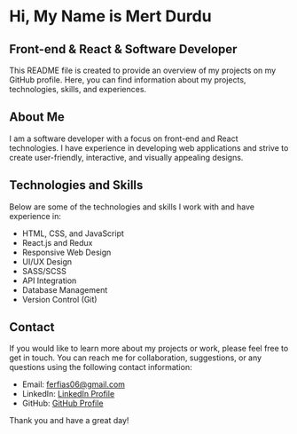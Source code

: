 # Hi, My Name is Mert Durdu

## Front-end & React & Software Developer

This README file is created to provide an overview of my projects on my GitHub profile. Here, you can find information about my projects, technologies, skills, and experiences.

## About Me

I am a software developer with a focus on front-end and React technologies. I have experience in developing web applications and strive to create user-friendly, interactive, and visually appealing designs.

## Technologies and Skills

Below are some of the technologies and skills I work with and have experience in:

- HTML, CSS, and JavaScript
- React.js and Redux
- Responsive Web Design
- UI/UX Design
- SASS/SCSS
- API Integration
- Database Management
- Version Control (Git)

## Contact

If you would like to learn more about my projects or work, please feel free to get in touch. You can reach me for collaboration, suggestions, or any questions using the following contact information:

- Email: ferfias06@gmail.com
- LinkedIn: [LinkedIn Profile](https://www.linkedin.com/in/mert-durdu/)
- GitHub: [GitHub Profile](https://github.com/Ferfias)

Thank you and have a great day!
